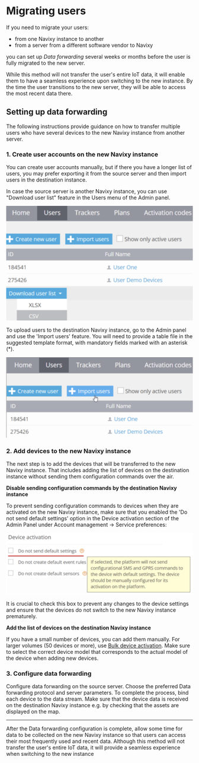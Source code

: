 # Migrating users

If you need to migrate your users:

- from one Navixy instance to another
- from a server from a different software vendor to Navixy

you can set up *Data forwarding* several weeks or months before the user is fully migrated to the new server.

While this method will not transfer the user's entire IoT data, it will enable them to have a seamless experience upon switching to the new instance. By the time the user transitions to the new server, they will be able to access the most recent data there.

## Setting up data forwarding

The following instructions provide guidance on how to transfer multiple users who have several devices to the new Navixy instance from another server.

### **1\. Create user accounts on the new Navixy instance**

You can create user accounts manually, but if there you have a longer list of users, you may prefer exporting it from the source server and then import users in the destination instance.

In case the source server is another Navixy instance, you can use "Download user list" feature in the Users menu of the Admin panel.

![On-Premise - User Accounts](attachments/image-20230810-094143.png)

To upload users to the destination Navixy instance, go to the Admin panel and use the 'Import users' feature. You will need to provide a table file in the suggested template format, with mandatory fields marked with an asterisk (\*).

![On-Premise - Importing users](attachments/image-20230810-094245.png)

### 2\. Add devices to the new Navixy instance

The next step is to add the devices that will be transferred to the new Navixy instance. That includes adding the list of devices on the destination instance without sending them configuration commands over the air.

**Disable sending configuration commands by the destination Navixy instance**

To prevent sending configuration commands to devices when they are activated on the new Navixy instance, make sure that you enabled the 'Do not send default settings' option in the Device activation section of the Admin Panel under Account management → Service preferences:

![On-Premise - Devices](attachments/image-20230810-094026.png)

It is crucial to check this box to prevent any changes to the device settings and ensure that the devices do not switch to the new Navixy instance prematurely.

**Add the list of devices on the destination Navixy instance**

If you have a small number of devices, you can add them manually. For larger volumes (50 devices or more), use [Bulk device activation](migrating-users/migrating-from-wialon.md). Make sure to select the correct device model that corresponds to the actual model of the device when adding new devices.

### 3\. Configure data forwarding

Configure data forwarding on the source server. Choose the preferred Data forwarding protocol and server parameters. To complete the process, bind each device to the data stream. Make sure that the device data is received on the destination Navixy instance e.g. by checking that the assets are displayed on the map.

* * *

After the Data forwarding configuration is complete, allow some time for data to be collected on the new Navixy instance so that users can access their most frequently used and recent data. Although this method will not transfer the user's entire IoT data, it will provide a seamless experience when switching to the new instance